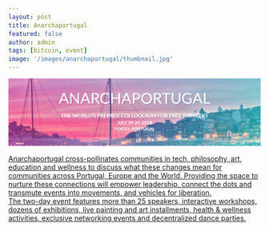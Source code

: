 ```yaml
---
layout: post
title: Anarchaportugal
featured: false
author: admin
tags: [bitcoin, event]
image: '/images/anarchaportugal/thumbnail.jpg'
---
```


<a href="https://anarchaportugal.com/">
  <img src="/images/anarchaportugal/banner.jpg" alt="AnarchaPortugal">
<p>
Anarchaportugal cross-pollinates communities in tech, philosophy, art, education and wellness to discuss what these changes mean for communities across Portugal, Europe and the World. Providing the space to nurture these connections will empower leadership, connect the dots and transmute events into movements, and vehicles for liberation.
<br>
The two-day event features more than 25 speakers, interactive workshops, dozens of exhibitions, live painting and art installments, health & wellness activities, exclusive networking events and decentralized dance parties.
  </p>
